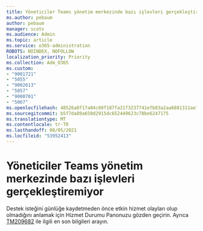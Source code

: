 ```yaml
---
title: Yöneticiler Teams yönetim merkezinde bazı işlevleri gerçekleştiremiyor
ms.author: pebaum
author: pebaum
manager: scotv
ms.audience: Admin
ms.topic: article
ms.service: o365-administration
ROBOTS: NOINDEX, NOFOLLOW
localization_priority: Priority
ms.collection: Adm_O365
ms.custom:
- "9001721"
- "5055"
- "9002613"
- "5057"
- "9000701"
- "5067"
ms.openlocfilehash: 48526a0f17a04c60f187fa21f3237741efb83a2aa6881311ae741237bed4d794
ms.sourcegitcommit: b5f7da89a650d2915dc652449623c78be6247175
ms.translationtype: MT
ms.contentlocale: tr-TR
ms.lasthandoff: 08/05/2021
ms.locfileid: "53952413"
---
```

# <a name="admins-unable-to-perform-certain-functions-in-the-teams-admin-center"></a>Yöneticiler Teams yönetim merkezinde bazı işlevleri gerçekleştiremiyor

Destek isteğini günlüğe kaydetmeden önce etkin hizmet olayları olup olmadığını anlamak için Hizmet Durumu Panonuzu gözden geçirin. Ayrıca [TM209682](https://admin.microsoft.com/AdminPortal/Home/#/servicehealth?eventid=TM209682) ile ilgili en son bilgileri arayın.

